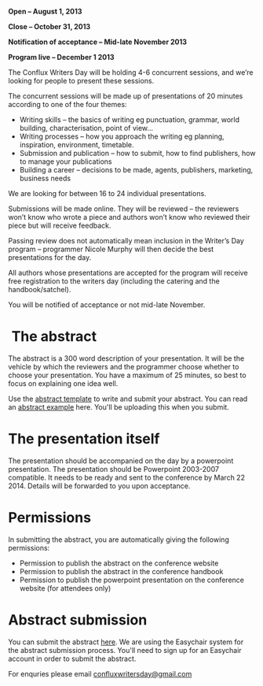 <strong>Open – August 1, 2013</strong>

<strong>Close – October 31, 2013</strong>

<strong>Notification of acceptance – Mid-late November 2013</strong>

<strong>Program live – December 1 2013</strong>

The Conflux Writers Day will be holding 4-6 concurrent sessions, and we’re looking for people to present these sessions.

The concurrent sessions will be made up of presentations of 20 minutes according to one of the four themes:
<ul>
  <li>Writing skills – the basics of writing eg punctuation, grammar, world building, characterisation, point of view…</li>
	<li>Writing processes – how you approach the writing eg planning, inspiration, environment, timetable.</li>
	<li>Submission and publication – how to submit, how to find publishers, how to manage your publications</li>
	<li>Building a career – decisions to be made, agents, publishers, marketing, business needs</li>
</ul>
We are looking for between 16 to 24 individual presentations.

Submissions will be made online. They will be reviewed – the reviewers won’t know who wrote a piece and authors won’t know who reviewed their piece but will receive feedback.

Passing review does not automatically mean inclusion in the Writer’s Day program – programmer Nicole Murphy will then decide the best presentations for the day.

All authors whose presentations are accepted for the program will receive free registration to the writers day (including the catering and the handbook/satchel).

You will be notified of acceptance or not mid-late November.
<h1> <b>The abstract</b></h1>
The abstract is a 300 word description of your presentation. It will be the vehicle by which the reviewers and the programmer choose whether to choose your presentation. You have a maximum of 25 minutes, so best to focus on explaining one idea well.

Use the <a href="http://conflux.org.au/wp-content/uploads/2013/07/abstract-template.doc">abstract template</a> to write and submit your abstract. You can read an <a href="http://conflux.org.au/wp-content/uploads/2013/07/abstract-example.doc">abstract example</a> here. You'll be uploading this when you submit.
<h1><b>The presentation itself</b></h1>
The presentation should be accompanied on the day by a powerpoint presentation. The presentation should be Powerpoint 2003-2007 compatible. It needs to be ready and sent to the conference by March 22 2014. Details will be forwarded to you upon acceptance.
<h1><b>Permissions</b></h1>
In submitting the abstract, you are automatically giving the following permissions:
<ul>
	<li>Permission to publish the abstract on the conference website</li>
	<li>Permission to publish the abstract in the conference handbook</li>
	<li>Permission to publish the powerpoint presentation on the conference website (for attendees only)</li>
</ul>
<h1>Abstract submission</h1>
You can submit the abstract <a href="https://www.easychair.org/conferences/?conf=cwd13" target="_blank">here</a>. We are using the Easychair system for the abstract submission process. You'll need to sign up for an Easychair account in order to submit the abstract.

For enquries please email confluxwritersday@gmail.com

